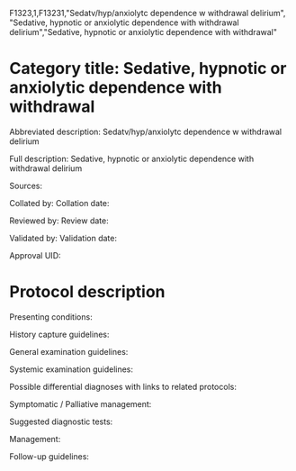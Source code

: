F1323,1,F13231,"Sedatv/hyp/anxiolytc dependence w withdrawal delirium", "Sedative, hypnotic or anxiolytic dependence with withdrawal delirium","Sedative, hypnotic or anxiolytic dependence with withdrawal"
# Category title: Sedative, hypnotic or anxiolytic dependence with withdrawal

Abbreviated description: Sedatv/hyp/anxiolytc dependence w withdrawal delirium

Full description: Sedative, hypnotic or anxiolytic dependence with withdrawal delirium

Sources:

Collated by:
Collation date:

Reviewed by:
Review date:

Validated by:
Validation date:

Approval UID:

# Protocol description

Presenting conditions:

History capture guidelines:

General examination guidelines:

Systemic examination guidelines:

Possible differential diagnoses with links to related protocols:

Symptomatic / Palliative management:

Suggested diagnostic tests:

Management:

Follow-up guidelines:
